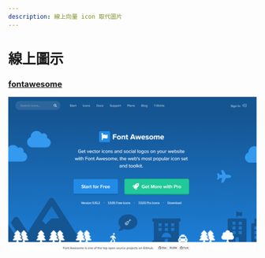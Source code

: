 ```yaml
---
description: 線上向量 icon 取代圖片
---
```


# 線上圖示

### [fontawesome](https://fontawesome.com)

![](../.gitbook/assets/image%20%285%29.png)

